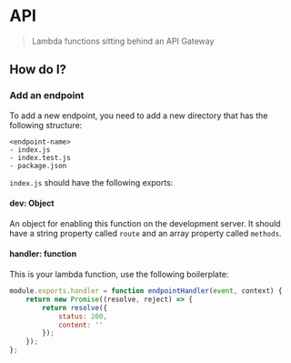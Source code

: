 # API
> Lambda functions sitting behind an API Gateway

## How do I?

### Add an endpoint
To add a new endpoint, you need to add a new directory that has the following structure:

```
<endpoint-name>
- index.js
- index.test.js
- package.json
```

`index.js` should have the following exports:

#### dev: Object
An object for enabling this function on the development server. It should have a string property called `route` and an array property called `methods`.

#### handler: function
This is your lambda function, use the following boilerplate:

```javascript
module.exports.handler = function endpointHandler(event, context) {
	return new Promise((resolve, reject) => {
		return resolve({
			status: 200,
			content: ''
		});
	});
};
```
